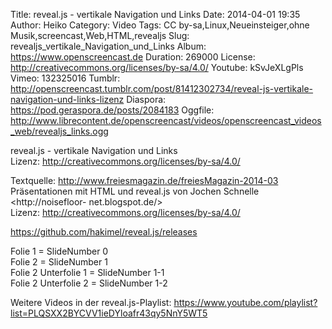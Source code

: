 Title: reveal.js - vertikale Navigation und Links
Date: 2014-04-01 19:35
Author: Heiko
Category: Video
Tags: CC by-sa,Linux,Neueinsteiger,ohne Musik,screencast,Web,HTML,revealjs
Slug: revealjs_vertikale_Navigation_und_Links
Album: https://www.openscreencast.de
Duration: 269000
License: http://creativecommons.org/licenses/by-sa/4.0/
Youtube: kSvJeXLgPls
Vimeo: 132325016
Tumblr: http://openscreencast.tumblr.com/post/81412302734/reveal-js-vertikale-navigation-und-links-lizenz
Diaspora: https://pod.geraspora.de/posts/2084183
Oggfile: http://www.librecontent.de/openscreencast/videos/openscreencast_videos_web/revealjs_links.ogg

reveal.js - vertikale Navigation und Links  
Lizenz: <http://creativecommons.org/licenses/by-sa/4.0/>  
  
Textquelle: <http://www.freiesmagazin.de/freiesMagazin-2014-03>  
Präsentationen mit HTML und reveal.js von Jochen Schnelle <http://noisefloor-
net.blogspot.de/>  
Lizenz: <http://creativecommons.org/licenses/by-sa/4.0/>  
  
<https://github.com/hakimel/reveal.js/releases>  
  
Folie 1 = SlideNumber 0  
Folie 2 = SlideNumber 1  
Folie 2 Unterfolie 1 = SlideNumber 1-1  
Folie 2 Unterfolie 2 = SlideNumber 1-2  
  
Weitere Videos in der reveal.js-Playlist:
<https://www.youtube.com/playlist?list=PLQSXX2BYCVV1ieDYloafr43qy5NnY5WT5>  
  

